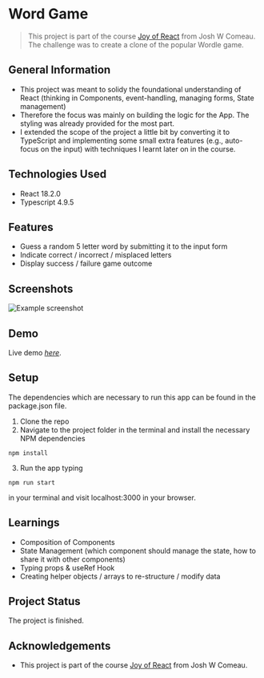 # Word Game
> This project is part of the course [Joy of React](https://www.joyofreact.com/) from Josh W Comeau. The challenge was to create a clone of the popular Wordle game.



## General Information
- This project was meant to solidy the foundational understanding of React (thinking in Components, event-handling, managing forms, State management)
- Therefore the focus was mainly on building the logic for the App. The styling was already provided for the most part.
- I extended the scope of the project a little bit by converting it to TypeScript and implementing some small extra features (e.g., auto-focus on the input) with techniques I learnt later on in the course.



## Technologies Used
- React 18.2.0
- Typescript 4.9.5



## Features
- Guess a random 5 letter word by submitting it to the input form
- Indicate correct / incorrect / misplaced letters
- Display success / failure game outcome



## Screenshots
![Example screenshot](https://i.ibb.co/f1DfVML/word-game.jpg)



## Demo
Live demo [_here_](https://genuine-lily-4496fb.netlify.app/).



## Setup
The dependencies which are necessary to run this app can be found in the package.json file.

1. Clone the repo
2. Navigate to the project folder in the terminal and install the necessary NPM dependencies
```
npm install
```
3. Run the app typing
```
npm run start
```
in your terminal and visit localhost:3000 in your browser.



## Learnings
- Composition of Components
- State Management (which component should manage the state, how to share it with other components)
- Typing props & useRef Hook
- Creating helper objects / arrays to re-structure / modify data



## Project Status
The project is finished. 



## Acknowledgements
- This project is part of the course [Joy of React](https://www.joyofreact.com/) from Josh W Comeau.



